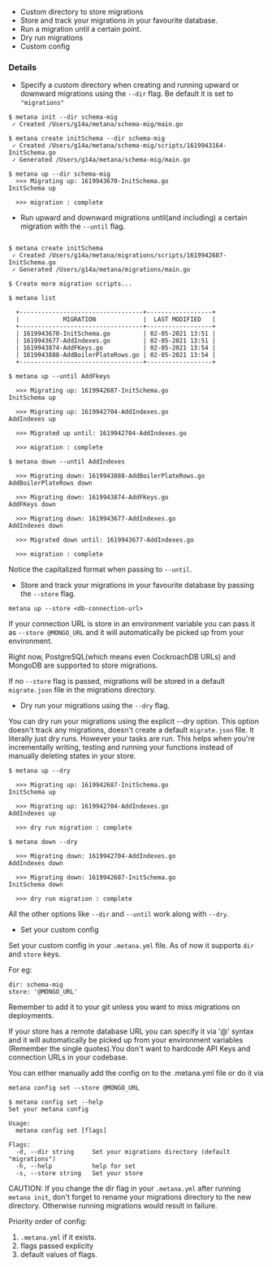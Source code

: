 * Custom directory to store migrations
* Store and track your migrations in your favourite database.
* Run a migration until a certain point.
* Dry run migrations
* Custom config


### Details

* Specify a custom directory when creating and running upward or downward migrations using the `--dir` flag. Be default it is set to `"migrations"`

```shell
$ metana init --dir schema-mig
 ✓ Created /Users/g14a/metana/schema-mig/main.go

$ metana create initSchema --dir schema-mig
 ✓ Created /Users/g14a/metana/schema-mig/scripts/1619943164-InitSchema.go
 ✓ Generated /Users/g14a/metana/schema-mig/main.go
 
$ metana up --dir schema-mig
  >>> Migrating up: 1619943670-InitSchema.go
InitSchema up

  >>> migration : complete

```

*  Run upward and downward migrations until(and including) a certain migration with the `--until` flag.

```shell

$ metana create initSchema                                                                
 ✓ Created /Users/g14a/metana/migrations/scripts/1619942687-InitSchema.go
 ✓ Generated /Users/g14a/metana/migrations/main.go
 
$ Create more migration scripts...

$ metana list

  +----------------------------------+------------------+
  |            MIGRATION             |  LAST MODIFIED   |
  +----------------------------------+------------------+
  | 1619943670-InitSchema.go         | 02-05-2021 13:51 |
  | 1619943677-AddIndexes.go         | 02-05-2021 13:51 |
  | 1619943874-AddFKeys.go           | 02-05-2021 13:54 |
  | 1619943888-AddBoilerPlateRows.go | 02-05-2021 13:54 |
  +----------------------------------+------------------+

$ metana up --until AddFkeys                                                                

  >>> Migrating up: 1619942687-InitSchema.go
InitSchema up

  >>> Migrating up: 1619942704-AddIndexes.go
AddIndexes up

  >>> Migrated up until: 1619942704-AddIndexes.go

  >>> migration : complete

$ metana down --until AddIndexes
  
  >>> Migrating down: 1619943888-AddBoilerPlateRows.go
AddBoilerPlateRows down

  >>> Migrating down: 1619943874-AddFKeys.go
AddFKeys down

  >>> Migrating down: 1619943677-AddIndexes.go
AddIndexes down

  >>> Migrated down until: 1619943677-AddIndexes.go

  >>> migration : complete

```

Notice the capitalized format when passing to `--until`.

* Store and track your migrations in your favourite database by passing the `--store` flag.

```shell
metana up --store <db-connection-url>
```

If your connection URL is store in an environment variable you can pass it as `--store @MONGO_URL` and it will automatically be picked up from your environment.

Right now, PostgreSQL(which means even CockroachDB URLs) and MongoDB are supported to store migrations.

If no `--store` flag is passed, migrations will be stored in a default `migrate.json` file in the migrations directory.

* Dry run your migrations using the `--dry` flag.

You can dry run your migrations using the explicit --dry option. This option doesn't track any migrations, doesn't create a default `migrate.json` file. It literally just dry runs. However your tasks are run. This helps when you're incrementally writing, testing and running your functions instead of manually deleting states in your store.

```shell
$ metana up --dry

  >>> Migrating up: 1619942687-InitSchema.go
InitSchema up

  >>> Migrating up: 1619942704-AddIndexes.go
AddIndexes up

  >>> dry run migration : complete
```

```shell
$ metana down --dry

  >>> Migrating down: 1619942704-AddIndexes.go
AddIndexes down

  >>> Migrating down: 1619942687-InitSchema.go
InitSchema down

  >>> dry run migration : complete
```

All the other options like `--dir` and `--until` work along with `--dry`.

* Set your custom config

Set your custom config in your `.metana.yml` file. As of now it supports `dir` and `store` keys.

For eg:
```
dir: schema-mig
store: '@MONGO_URL'
```

Remember to add it to your git unless you want to miss migrations on deployments.

If your store has a remote database URL you can specify it via '@<url>' syntax and it will automatically be picked up from your environment variables (Remember the single quotes).You don't want to hardcode API Keys and connection URLs in your codebase.

You can either manually add the config on to the .metana.yml file or do it via

`metana config set --store @MONGO_URL`

```shell
$ metana config set --help
Set your metana config

Usage:
  metana config set [flags]

Flags:
  -d, --dir string     Set your migrations directory (default "migrations")
  -h, --help           help for set
  -s, --store string   Set your store

```

CAUTION: If you change the dir flag in your `.metana.yml` after running `metana init`, don't forget to rename your migrations directory to the new directory. Otherwise running migrations would result in failure.

Priority order of config:
1. `.metana.yml` if it exists.
2. flags passed explicity
3. default values of flags.